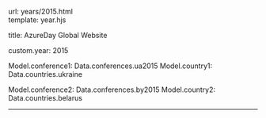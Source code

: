url:        years/2015.html  
template:   year.hjs

title:      AzureDay Global Website

custom.year:    2015

Model.conference1: Data.conferences.ua2015
Model.country1:    Data.countries.ukraine

Model.conference2: Data.conferences.by2015
Model.country2:    Data.countries.belarus

---
